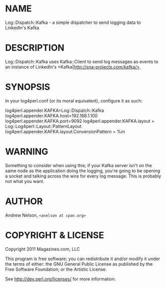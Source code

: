 # NAME

Log::Dispatch::Kafka - a simple dispatcher to send logging data to LinkedIn's Kafka

# DESCRIPTION

Log::Dispatch::Kafka uses Kafka::Client to send log messages as events to an
instance of LinkedIn's <Kafka|http://sna-projects.com/kafka/>.

# SYNOPSIS

In your log4perl.conf (or its moral equivalent), configure it as such:

log4perl.appender.KAFKA=Log::Dispatch::Kafka
log4perl.appender.KAFKA.host=192.168.1.100
log4perl.appender.KAFKA.port=9092
log4perl.appender.KAFKA.layout = Log::Log4perl::Layout::PatternLayout
log4perl.appender.KAFKA.layout.ConversionPattern = %m

# WARNING

Something to consider when using this; if your Kafka server isn't on the same
node as the application doing the logging, you're going to be opening a socket
and talking across the wire for every log message. This is probably not what
you want.

# AUTHOR

Andrew Nelson, `<anelson at cpan.org>`

# COPYRIGHT & LICENSE

Copyright 2011 Magazines.com, LLC

This program is free software; you can redistribute it and/or modify it
under the terms of either: the GNU General Public License as published
by the Free Software Foundation; or the Artistic License.

See http://dev.perl.org/licenses/ for more information.